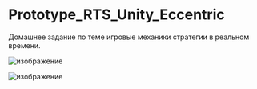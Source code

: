 # Prototype_RTS_Unity_Eccentric
 Домашнее задание по теме игровые механики стратегии в реальном времени. 
 
![изображение](https://user-images.githubusercontent.com/79563332/149992779-e95a142f-3c2e-40db-ab38-75829c4c1ce2.png)

![изображение](https://user-images.githubusercontent.com/79563332/149992884-ee0e14f5-6ca8-4ca1-808c-2d609e5cd186.png)
